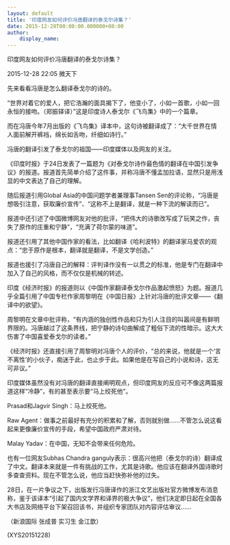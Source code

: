 ```yaml
---
layout: default
title: '印度网友如何评价冯唐翻译的泰戈尔诗集？'
date: 2015-12-28T00:00:00.000000+08:00
author:
    display_name: 
---
```


印度网友如何评价冯唐翻译的泰戈尔诗集？

2015-12-28 22:05 微天下

先来看看冯唐是怎么翻译泰戈尔的诗的。

“世界对着它的爱人，把它浩瀚的面具揭下了，他变小了，小如一首歌，小如一回永恒的接吻。（郑振铎译）”这是印度诗人泰戈尔《飞鸟集》中的一个篇章。

而在冯唐今年7月出版的《飞鸟集》译本中，这句诗被翻译成了：“大千世界在情人面前解开裤裆，绵长如舌吻，纤细如诗行。”

冯唐的翻译引发了泰戈尔的祖国——印度媒体以及网友的关注。

《印度时报》于24日发表了一篇题为《对泰戈尔诗作最色情的翻译在中国引发争议》的报道。报道首先简单介绍了这件事，并称冯唐不懂孟加拉语，显然只是用浅显的中文表达了自己的理解。

随后报道引用Global Asia的中国问题学者兼理事Tansen Sen的评论称，“冯唐是想吸引注意，获取廉价宣传”、“这称不上是翻译，就是一种下流的解读而已”。

报道中还引述了中国微博网友对他的批评，“把伟大的诗歌改写成了玩笑之作，丧失了原作的庄重和宁静”，“充满了荷尔蒙的味道”。

报道还引用了其他中国作家的看法，比如翻译《哈利波特》的翻译家马爱农的观点：“忠于原作是根本，翻译就是翻译，不是文学创造。”

报道也援引了冯唐自己的解释：评判译作没有一以贯之的标准，他是专门在翻译中加入了自己的风格，而不仅仅是机械的转述。

印度《经济时报》的报道则以《中国作家翻译泰戈尔作品激起愤怒》为题。报道几乎全篇引用了中国专栏作家周黎明在《中国日报》上针对冯唐的批评文章——《翻译中的欲望》。

周黎明在文章中批评称，“有内涵的独创性作品和只为引人注目的叫嚣间是有鲜明界限的。冯唐越过了这条界线，把宁静的诗句曲解成了粗俗下流的性暗示。这大大伤害了中国喜爱泰戈尔的读者。”

《经济时报》还直接引用了周黎明对冯唐个人的评价，“总的来说，他就是一个‘言不离性’的小伙子，痴迷于此，也止步于此。如果他是在写自己的小说和诗，这无可非议。”

印度媒体虽然没有对冯唐的翻译直接阐明观点，但印度网友的反应可不像这两篇报道这样“冷静”，有的甚至表示要“马上绞死他”。

Prasad和Jagvir Singh：马上绞死他。

Raw Agent：做事之前最好有充分的积累和了解，否则就别做……不管怎么说这看起来更像廉价宣传的手段，希望中国政府严肃对待。

Malay Yadav：在中国，无知不会带来任何危险。

也有一位网友Subhas Chandra ganguly表示：很高兴他把（泰戈尔的诗）翻译成了中文。翻译本来就是一件有挑战的工作，尤其是诗歌。他应该在翻译外国诗歌时多查查资料。现在不管怎么说，他应当赶快弥补他的过失。

28日，在一片争议之下，出版发行冯唐译作的浙江文艺出版社官方微博发布消息称，鉴于该译本“引起了国内文学界和译界的极大争议”，他们决定即日起在全国各大书店及网络平台下架召回该书，并组织专家团队对内容评估审议……

（新浪国际 张成普 实习生 金江歆）

(XYS20151228)

